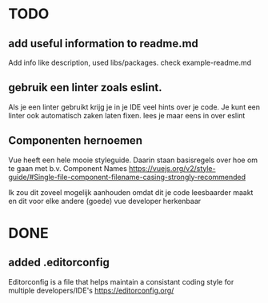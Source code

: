 # TODO

## add useful information to readme.md
Add info like description, used libs/packages. check example-readme.md

## gebruik een linter zoals eslint. 
Als je een linter gebruikt krijg je in je IDE veel hints over je code. Je kunt een linter ook automatisch zaken laten fixen. lees je maar eens in over eslint

## Componenten hernoemen
Vue heeft een hele mooie styleguide. Daarin staan basisregels over hoe om te gaan met b.v. Component Names
https://vuejs.org/v2/style-guide/#Single-file-component-filename-casing-strongly-recommended

Ik zou dit zoveel mogelijk aanhouden omdat dit je code leesbaarder maakt en dit voor elke andere (goede) vue developer herkenbaar 

# DONE

## added .editorconfig
Editorconfig is a file that helps maintain a consistant coding style for multiple developers/IDE's
https://editorconfig.org/


